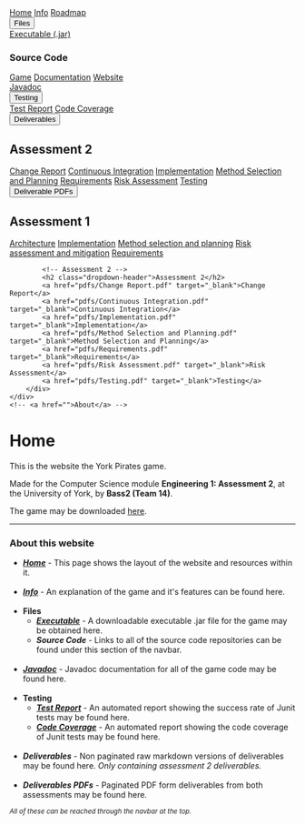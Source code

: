 <head>
    <link rel="stylesheet" href="style.css?v=1.1">
    <title>Pirate Game, Group 3</title>
</head>
<body>
<nav id="navbar" class="topnav">
    <a class="active" href="index.html">Home</a>
    <a href="game.html">Info</a>
    <a href="roadmap.html">Roadmap</a>
    <div class="dropdown">
        <button class="dropbtn">Files
          <i class="fa fa-caret-down"></i>
        </button>
        <div class="dropdown-content">
            <a href="game/desktop-1.0.jar" target="_blank">Executable (.jar)</a>
            <h3 class="dropdown-header">Source Code</h3>
            <a href="https://github.com/engteam14/yorkpirates2" target="_blank">Game</a>
            <a href="https://github.com/engteam14/documentation2" target="_blank">Documentation</a>
            <a href="https://github.com/engteam14/website2" target="_blank">Website</a>
        </div>
    </div>
    <a href="docs.html">Javadoc</a>
    <div class="dropdown">
        <button class="dropbtn">Testing
          <i class="fa fa-caret-down"></i>
        </button>
        <div class="dropdown-content">
            <a href="tests.html">Test Report</a>
            <a href="coverage.html">Code Coverage</a>
        </div>
    </div>
    <div class="dropdown">
        <button class="dropbtn">Deliverables
          <i class="fa fa-caret-down"></i>
        </button>
        <div class="dropdown-content">
            <h2 class="dropdown-header">Assessment 2</h2>
            <a href="change-report.html">Change Report</a>
            <a href="continuous-integration.html">Continuous Integration</a>
            <a href="implementation.html">Implementation</a>
            <a href="method-selection-planning.html">Method Selection and Planning</a>
            <a href="requirements.html">Requirements</a>
            <a href="risk-assessment.html">Risk Assessment</a>
            <a href="testing.html">Testing</a>
        </div>
    </div>
    <div class="dropdown">
        <button class="dropbtn">Deliverable PDFs
          <i class="fa fa-caret-down"></i>
        </button>
        <div class="dropdown-content">
            <!-- Assessment 1 -->
            <h2 class="dropdown-header">Assessment 1</h2>
            <a href="pdfs/Arch1.pdf" target="_blank">Architecture</a>
            <a href="pdfs/Impl1.pdf" target="_blank">Implementation</a>
            <a href="pdfs/Plan1.pdf" target="_blank">Method selection and planning</a>
            <a href="pdfs/Risk1.pdf" target="_blank">Risk assessment and mitigation</a>
            <a href="pdfs/Req1.pdf" target="_blank">Requirements</a>

            <!-- Assessment 2 -->
            <h2 class="dropdown-header">Assessment 2</h2>
            <a href="pdfs/Change Report.pdf" target="_blank">Change Report</a>
            <a href="pdfs/Continuous Integration.pdf" target="_blank">Continuous Integration</a>
            <a href="pdfs/Implementation.pdf" target="_blank">Implementation</a>
            <a href="pdfs/Method Selection and Planning.pdf" target="_blank">Method Selection and Planning</a>
            <a href="pdfs/Requirements.pdf" target="_blank">Requirements</a>
            <a href="pdfs/Risk Assessment.pdf" target="_blank">Risk Assessment</a>
            <a href="pdfs/Testing.pdf" target="_blank">Testing</a>
        </div>
    </div>
    <!-- <a href="">About</a> -->
</nav>
<page>
    <div id="background">
        <div id="main-area">
            <div id="text-area">
                <h1>
                    Home
                </h1>
                <p>
                    This is the website the York Pirates game.
                </p>
                <p>
                    Made for the Computer Science module <b>Engineering 1: Assessment 2</b>, at the University of York, by <b>Bass2 (Team 14)</b>.
                </p>
                <p>
                    The game may be downloaded <a href="game/desktop-1.0.jar">here</a>.
                </p>
                <hr>
                <h3>
                    About this website
                </h3>
                <ul>
                    <li>
                        <a href="index.html"><b><i>Home</i></b></a> - This page shows the layout of the website and resources within it.
                    </li>
                    <br>
                    <li>
                        <a href="game.html"><b><i>Info</i></b></a> - An explanation of the game and it's features can be found here.
                    </li>
                    <br>
                    <li>
                        <b>Files</b>
                        <ul>
                            <li>
                                <a href="game/desktop-1.0.jar"><b><i>Executable</i></b></a> - A downloadable executable .jar file for the game may be obtained here.
                            </li>
                            <li>
                                <b><i>Source Code</i></b> - Links to all of the source code repositories can be found under this section of the navbar.
                            </li>
                        </ul>
                    </li>
                    <br>
                    <li>
                        <a href="docs.html"><b><i>Javadoc</i></b></a> - Javadoc documentation for all of the game code may be found here.
                    </li>
                    <br>
                    <li>
                        <b>Testing</b>
                        <ul>
                            <li>
                                <a href="tests.html"><b><i>Test Report</i></b></a> - An automated report showing the success rate of Junit tests may be found here.
                            </li>
                            <li>
                                <a href="coverage.html"><b><i>Code Coverage</i></b></a> - An automated report showing the code coverage of Junit tests may be found here.
                            </li>
                        </ul>
                    </li>
                    <br>
                    <li>
                        <b><i>Deliverables</i></b> - Non paginated raw markdown versions of deliverables may be found here. <i>Only containing assessment 2 deliverables.</i>
                    </li>
                    <br>
                    <li>
                        <b><i>Deliverables PDFs</i></b> - Paginated PDF form deliverables from both assessments may be found here.
                    </li>
                </ul>
                <small><i>
                    All of these can be reached through the navbar at the top.
                </i></small>
            </div>
        </div>
    </div>
</page>
</body>
